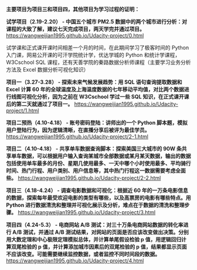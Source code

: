 **主要项目为项目三和项目四，其他项目为学习过程的证明：**

**试学项目（2.19-2.20） - 中国五个城市 PM2.5 数据中的两个城市进行分析：对课程的大致了解，建议七天完成项目，两天学完并通过项目。** https://wangweijian1995.github.io/Udacity-project/0.html

试学课和正式课开课时间相差一个月的时间，在此期间学习了极客时间的 Python 入门课，网易公开课的可汗学院统计学，优达学城的 Python 和统计学课程，W3Cschool SQL 课程，还有天善学院的秦路数据分析师课程（主要学习业务分析方法及 Excel 数据分析可视化知识）

**项目一（3.27-3.28） - 探索未来气候发展趋势：用 SQL 语句查询提取数据和 Excel 计算 60 年的全球温度及上海温度数据的七年移动平均值，对比两个数据进行线图可视化分析，因为之前在 W3Cschool 学过一些 SQL 知识，在正式课开课后的第二天就通过了项目一。** https://wangweijian1995.github.io/Udacity-project/1.html

**项目二预热（4.10-4.18） - 账号密码登陆：讲师出的一个 Python 脚本题，模拟用户登陆行为，因为逻辑清晰，在直播分享后被评为最佳学员。** https://wangweijian1995.github.io/Udacity-project/2-1.html

**项目二（4.10-4.18） - 共享单车数据查询脚本：探索美国三大城市的 90W 条共享单车数据，可以根据用户输入查询某城市全部数据或某月某天数据，输出的数据包括使用单车最多的月份、星期几使用最多、一天中哪个小时使用最多、平均骑行时间、热门行程、用户类别、用户信息等，其中热门行程这一数据需要考虑全面些。** https://wangweijian1995.github.io/Udacity-project/2-2.html

**项目三（4.18-4.24） - 调查电影数据和可视化：根据近 60 年的一万条电影信息的数据，探索每年最受欢迎电影的类型有哪些，以及高票房的电影有哪些特点。用 Python 进行数据清洗和整理并可视化展示及分析，难点在于数据的清洗和整理步骤。** https://wangweijian1995.github.io/Udacity-project/3.html

**项目四（4.24-5.3） - 电商网站 A/B 测试：对三十万条电商网站数据的转化率进行 A/B 测试，并通过 A/B 测试结果，对网站的页面是否应该改变做出决策。分别用大数定理和中心极限定理模拟总体，并计算单尾假设检验 p 值，用逻辑回归计算双尾检验的 p 值，并计算添加城市因素后的双尾检验的 p 值，结果都显示页面不应该改变。可能需要继续监控数据，或者监控不同时间段的数据。** https://wangweijian1995.github.io/Udacity-project/4.html
